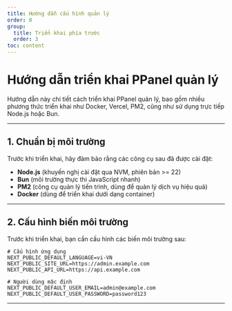 ```yaml
---
title: Hướng dẫn cấu hình quản lý
order: 0
group: 
  title: Triển khai phía trước
  order: 3
toc: content
---
```


# **Hướng dẫn triển khai PPanel quản lý**

Hướng dẫn này chi tiết cách triển khai PPanel quản lý, bao gồm nhiều phương thức triển khai như Docker, Vercel, PM2, cũng như sử dụng trực tiếp Node.js hoặc Bun.

---

## **1. Chuẩn bị môi trường**

Trước khi triển khai, hãy đảm bảo rằng các công cụ sau đã được cài đặt:

- **Node.js** (khuyến nghị cài đặt qua NVM, phiên bản >= 22)
- **Bun** (môi trường thực thi JavaScript nhanh)
- **PM2** (công cụ quản lý tiến trình, dùng để quản lý dịch vụ hiệu quả)
- **Docker** (dùng để triển khai dưới dạng container)

---

## **2. Cấu hình biến môi trường**

Trước khi triển khai, bạn cần cấu hình các biến môi trường sau:

```env
# Cấu hình ứng dụng
NEXT_PUBLIC_DEFAULT_LANGUAGE=vi-VN
NEXT_PUBLIC_SITE_URL=https://admin.example.com
NEXT_PUBLIC_API_URL=https://api.example.com

# Người dùng mặc định
NEXT_PUBLIC_DEFAULT_USER_EMAIL=admin@example.com
NEXT_PUBLIC_DEFAULT_USER_PASSWORD=password123
```

---

